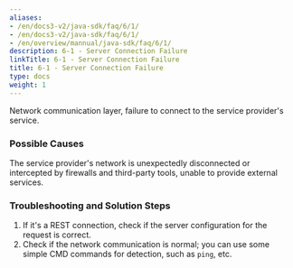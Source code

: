 ```yaml
---
aliases:
- /en/docs3-v2/java-sdk/faq/6/1/
- /en/docs3-v2/java-sdk/faq/6/1/
- /en/overview/mannual/java-sdk/faq/6/1/
description: 6-1 - Server Connection Failure
linkTitle: 6-1 - Server Connection Failure
title: 6-1 - Server Connection Failure
type: docs
weight: 1
---
```






Network communication layer, failure to connect to the service provider's service.

### Possible Causes

The service provider's network is unexpectedly disconnected or intercepted by firewalls and third-party tools, unable to provide external services.

### Troubleshooting and Solution Steps
 
1. If it's a REST connection, check if the server configuration for the request is correct.
2. Check if the network communication is normal; you can use some simple CMD commands for detection, such as `ping`, etc.

